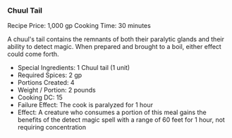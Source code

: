 ### Chuul Tail 

Recipe Price: 1,000 gp
Cooking Time: 30 minutes

A chuul's tail contains the remnants of both their paralytic glands and their ability to detect magic. When prepared and brought to a boil, either effect could come forth.

- ﻿﻿Special Ingredients: 1 Chuul tail (1 unit)
- ﻿﻿Required Spices: 2 gp
- ﻿﻿Portions Created: 4
- ﻿﻿Weight / Portion: 2 pounds
- ﻿﻿Cooking DC: 15
- ﻿﻿Failure Effect: The cook is paralyzed for 1 hour
- ﻿﻿Effect: A creature who consumes a portion of this meal gains the benefits of the detect magic spell with a range of 60 feet for 1 hour, not requiring concentration
